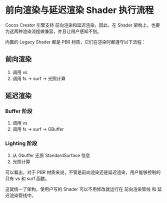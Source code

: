 # 前向渲染与延迟渲染 Shader 执行流程

Cocos Creator 引擎支持 前向渲染和延迟渲染。因此，在 Shader 架构上，也要为这两种渲染流程做兼容，并且让用户感知不到。

内置的 Legacy Shader 都是 PBR 材质，它们在渲染时都遵守以下流程：

## 前向渲染

1. 调用 vs
2. 调用 fs -> surf -> 光照计算

## 延迟渲染

### Buffer 阶段

1. 调用 vs
2. 调用 fs -> surf -> GBuffer

### Lighting 阶段

1. 从 Gbuffer 还原 StandardSurface 信息
2. 光照计算

可以看出，对于 PBR 材质来说，不管是前向渲染还是延迟渲染，用户能够控制的只有 vs 和 surf 函数。

这就统一了架构，使用户写的 Shader 可以不用修改就运行在 前向渲染管线 和 延迟渲染管线中。
